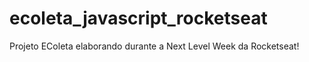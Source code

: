 # ecoleta_javascript_rocketseat
Projeto EColeta elaborando durante a Next Level Week da Rocketseat!
